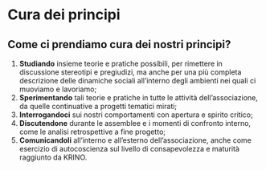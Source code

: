 # Cura dei principi

## Come ci prendiamo cura dei nostri principi?

1. **Studiando** insieme teorie e pratiche possibili, per rimettere in discussione stereotipi e pregiudizi, ma anche per una più completa descrizione delle dinamiche sociali all’interno degli ambienti nei quali ci muoviamo e lavoriamo;&#x20;
2. **Sperimentando** tali teorie e pratiche in tutte le attività dell’associazione, da quelle continuative a progetti tematici mirati;&#x20;
3. **Interrogandoci** sui nostri comportamenti con apertura e spirito critico;&#x20;
4. **Discutendone** durante le assemblee e i momenti di confronto interno, come le analisi retrospettive a fine progetto;&#x20;
5. **Comunicandoli** all’interno e all’esterno dell’associazione, anche come esercizio di autocoscienza sul livello di consapevolezza e maturità raggiunto da KRINO.
